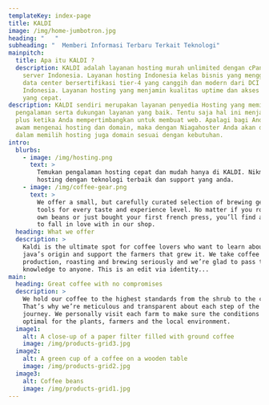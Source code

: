 ```yaml
---
templateKey: index-page
title: KALDI
image: /img/home-jumbotron.jpg
heading: "   "
subheading: "  Memberi Informasi Terbaru Terkait Teknologi"
mainpitch:
  title: Apa itu KALDI ?
  description: KALDI adalah layanan hosting murah unlimited dengan cPanel dan
    server Indonesia. Layanan hosting Indonesia kelas bisnis yang menggunakan
    data center bersertifikasi tier-4 yang canggih dan modern dari DCI
    Indonesia. Layanan hosting yang menjamin kualitas uptime dan akses website
    yang cepat.
description: KALDI sendiri merupakan layanan penyedia Hosting yang memiliki
  pengalaman serta dukungan layanan yang baik. Tentu saja hal ini menjadi nilai
  plus ketika Anda mempertimbangkan untuk membuat web. Apalagi bagi Anda yang
  awam mengenai hosting dan domain, maka dengan Niagahoster Anda akan dimudahkan
  dalam memilih hosting juga domain sesuai dengan kebutuhan.
intro:
  blurbs:
    - image: /img/hosting.png
      text: >
        Temukan pengalaman hosting cepat dan mudah hanya di KALDI. Nikmati web
        hosting dengan teknologi terbaik dan support yang anda.
    - image: /img/coffee-gear.png
      text: >
        We offer a small, but carefully curated selection of brewing gear and
        tools for every taste and experience level. No matter if you roast your
        own beans or just bought your first french press, you’ll find a gadget
        to fall in love with in our shop.
  heading: What we offer
  description: >
    Kaldi is the ultimate spot for coffee lovers who want to learn about their
    java’s origin and support the farmers that grew it. We take coffee
    production, roasting and brewing seriously and we’re glad to pass that
    knowledge to anyone. This is an edit via identity...
main:
  heading: Great coffee with no compromises
  description: >
    We hold our coffee to the highest standards from the shrub to the cup.
    That’s why we’re meticulous and transparent about each step of the coffee’s
    journey. We personally visit each farm to make sure the conditions are
    optimal for the plants, farmers and the local environment.
  image1:
    alt: A close-up of a paper filter filled with ground coffee
    image: /img/products-grid3.jpg
  image2:
    alt: A green cup of a coffee on a wooden table
    image: /img/products-grid2.jpg
  image3:
    alt: Coffee beans
    image: /img/products-grid1.jpg
---
```

